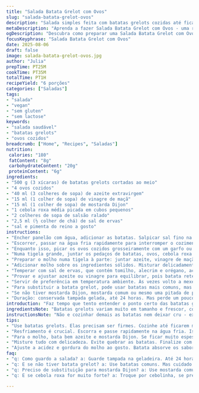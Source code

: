 ```yaml
---
title: "Salada Batata Grelot com Ovos"
slug: "salada-batata-grelot-ovos"
description: "Salada simples feita com batatas grelots cozidas até ficarem macias mas firmes, ovos duros levemente amassados, e um molho de azeite, vinagre de maçã e mostarda Dijon. Acrescenta cebola roxa no lugar da cebolinha para um sabor mais marcante, além de salsão ralado em vez do tradicional céleri em pedaços. A mistura traz textura interessante, cores vibrantes e um toque ácido equilibrado. Pode ser servida morna ou fria. Prática, nutritiva, e ideal para quem busca algo leve, sem glúten nem lactose. Leve ajustes na quantidade de azeite conforme o ponto da mistura, e escolha batatas firmes para evitar que se desmanchem."
metaDescription: "Aprenda a fazer Salada Batata Grelot com Ovos - uma receita leve e deliciosa com batatas, ovos e um molho equilibrado de azeite e mostarda."
ogDescription: "Descubra como preparar uma Salada Batata Grelot com Ovos - frescura e sabor em um prato nutritivo e prático para qualquer ocasião."
focusKeyphrase: "Salada Batata Grelot com Ovos"
date: 2025-08-06
draft: false
image: salada-batata-grelot-ovos.jpg
author: "Julia"
prepTime: PT25M
cookTime: PT35M
totalTime: PT1H
recipeYield: "6 porções"
categories: ["Saladas"]
tags:
- "salada"
- "vegan"
- "sem gluten"
- "sem lactose"
keywords:
- "salada saudável"
- "batatas grelots"
- "ovos cozidos"
breadcrumb: ["Home", "Recipes", "Saladas"]
nutrition: 
 calories: "180"
 fatContent: "8g"
 carbohydrateContent: "20g"
 proteinContent: "6g"
ingredients:
- "500 g (3 xícaras) de batatas grelots cortadas ao meio"
- "4 ovos cozidos"
- "40 ml (3 colheres de sopa) de azeite extravirgem"
- "15 ml (1 colher de sopa) de vinagre de maçã"
- "15 ml (1 colher de sopa) de mostarda Dijon"
- "1 cebola roxa média picada em cubos pequenos"
- "2 colheres de sopa de salsão ralado"
- "2,5 ml (½ colher de chá) de sal de ervas"
- "sal e pimenta do reino a gosto"
instructions:
- "Encher panelão com água, adicionar as batatas. Salpicar sal fino na água para ressaltar o sabor. Deixar ferver, atenção à fervura sugere que as casquinhas se soltem um pouco, é hora de testar com garfo. Cerca de 30 minutos para batatas firmes com interior macio, consultando textura de vez em quando com ponta da faca."
- "Escorrer, passar na água fria rapidamente para interromper o cozimento - importante para manter firmeza sem virar purê. Deixar esfriar no escorredor para secar o máximo possível."
- "Enquanto isso, picar os ovos cozidos grosseiramente com um garfo ou com pilão só para quebrar pedaços grandes, não virar pasta."
- "Numa tigela grande, juntar os pedaços de batatas, ovos, cebola roxa e o salsão ralado sutilmente; o ralado ajuda a incorporar melhor o sabor sem pedaços grandes demais."
- "Preparar o molho numa tigela à parte: juntar azeite, vinagre de maçã e mostarda Dijon - bater vigorosamente com um garfo para emulsificar. Se ficar muito espesso, pingar um pouco de água fria; o equilíbrio entre ácido e gordura deve estar na boca, meio picante com toque cremoso."
- "Adicionar molho sobre os ingredientes sólidos. Misturar delicadamente para que as batatas não quebrem, envolver tudo de forma que cada pedaço pegue toque do molho e dos pedaços da cebola com salsão."
- "Temperar com sal de ervas, que contém tomilho, alecrim e orégano, acrescente pimenta do reino moída na hora para realçar o aroma."
- "Provar e ajustar azeite ou vinagre para equilibrar, pois batata retém bastante sabor. Pode usar azeite extra para textura mais rica."
- "Servir de preferência em temperatura ambiente. Às vezes volto a mexer uma vez antes de levar à mesa para reativar sabores. Combina com carnes leves, peixes grelhados ou até um bom pão integral."
- "Para substituir a batata grelot, pode usar batatas mais comuns, mas cuidado para não cozinhar demais; batatas com mais amido viram purê rápido."
- "Se não tiver mostarda Dijon, mostarda comum ou mesmo uma pitada de páprica defumada dão bom toque. E para quem acha a cebola roxa muito forte, usar cebolinha verde fina. O importante é contraste."
- "Duração: conservada tampada gelada, até 24 horas. Mas perde um pouco da crocância da batata e do aroma da cebola."
introduction: "Faz tempo que tento entender o ponto certo das batatas grelots em saladas - não pode estar nem crua nem desmanchando. Percebi que o segredo está na fervura e resfriamento rápido, interrompendo cozimento. Para saladas com ovos, gosto de amassar os ovos grosseiramente, evitando virar purê; a textura faz toda diferença na boca. O toque ácido deve contrastar sem dominar, então troquei o vinagre branco por vinagre de maçã, mais suave, e substituí a cebolinha por cebola roxa para um sabor mais marcante, porém com moderação para não atropelar o prato. O salsão ralado entra como um coringa, aromatiza na medida certa sem pesar. Testar o tempero no final, ajustar azeite e vinagre, é prática que nunca abro mão."
ingredientsNote: "Batatas grelots variam muito em tamanho e frescor, cozimento guarda essa questão - melhor testar visual/tato que seguir tempo exato. A cebola roxa, bem picada, é mais penetrante que cebolinha. Salsão ralado traz frescor, mas não deixa textura dura. Sal de ervas é meu toque de mestre, traz aroma sem necessidade de ervas frescas, barateia e facilita preparo rápido. Quiçá usei mostarda Dijon pela acidez e textura, mas mustard à antiga com grãos amaciados fica excelente e dá um sabor rústico. Óleo de oliva deve ser extravirgem e fresco para aroma vibrante. Não economize na qualidade do azeite - influenciará diretamente o sabor do prato. Vinagre de maçã em substituição ao branco traz menos acidez agressiva, mais frutada."
instructionsNote: "Não e cozinhar demais as batatas nem deixar cru - experimente enfiar garfo, ele deve entrar fácil mas batata não pode esfarelar. O resfriamento imediato após cozimento ajuda a cortar cozimento residual. Amassar os ovos grosseiramente, mas não virar massa, evita textura monótona. Montar molho em separado com boa emulsão dá melhor cobertura uniforme. Misturar delicadamente previne batatas de despedaçar e prato virar pós-preparação. A harmonização dos temperos deve estar no equilíbrio entre salgado, ácido e untuoso - importante ajustar na prova, pois batata retém sabores. Servir em temperatura ambiente consegue melhor percepção dos sabores, e acesa bebida encorpada acompanha bem. Para um toque brasileiro, vale acrescentar um pouco de coentro fresco picado na hora, se gostar."
tips:
- "Use batatas grelots. Elas precisam ser firmes. Cozinhe até ficarem macias, mas não desmanchando. Experimente com um garfo. Regule o tempo de cozimento."
- "Resfriamento é crucial. Escorra e passe rapidamente na água fria. Isso para a cocção. Mantém a textura das batatas. Sem esse passo, pode virar purê."
- "Para o molho, bata bem azeite e mostarda Dijon. Se ficar muito espesso, adicione água fria. O resultado deve ser um molho cremoso e equilibrado em acidez."
- "Misture tudo com delicadeza. Evite quebrar as batatas. Finalize com sal de ervas e pimenta do reino moída na hora. Assim, realça o sabor."
- "Ajuste a acidez e gordura do molho ao gosto. Batata absorve os sabores. Se o gosto não estiver bom, adicione mais vinagre ou azeite."
faq:
- "q: Como guardo a salada? a: Guarde tampada na geladeira. Até 24 horas. Mas noto que perde textura. Batatas não ficam crocantes."
- "q: E se não tiver batata grelot? a: Use batatas comuns. Mas cuidado com o cozimento. Não deixe cozinhar demais, senão vira purê rapidinho."
- "q: Preciso de substituição para mostarda Dijon? a: Use mostarda comum. Se tiver páprica defumada, é uma boa opção. Dá um toque diferente."
- "q: E se cebola roxa for muito forte? a: Troque por cebolinha, se preferir. Para um toque mais suave. O essencial é ter contraste nos sabores."

---
```

